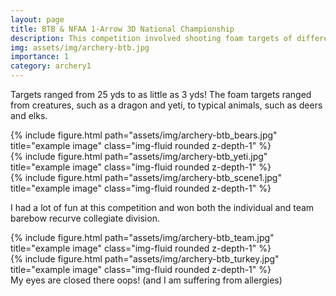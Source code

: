 ```yaml
---
layout: page
title: BTB & NFAA 1-Arrow 3D National Championship
description: This competition involved shooting foam targets of different shapes and sizes and at different distances <i>and</i> angles. One of my favorite tournaments!
img: assets/img/archery-btb.jpg
importance: 1
category: archery1
---
```


Targets ranged from 25 yds to as little as 3 yds! The foam targets ranged from creatures, such as a dragon and yeti, to typical animals, such as deers and elks. 
    
<div class="row">
    <div class="col-sm mt-2 mt-md-0">
        {% include figure.html path="assets/img/archery-btb_bears.jpg" title="example image" class="img-fluid rounded z-depth-1" %}
    </div>
    <div class="col-sm mt-2 mt-md-0">
        {% include figure.html path="assets/img/archery-btb_yeti.jpg" title="example image" class="img-fluid rounded z-depth-1" %}
    </div>
</div>
<div class="row">
    <div class="col-sm mt-3 mt-md-0">
        {% include figure.html path="assets/img/archery-btb_scene1.jpg" title="example image" class="img-fluid rounded z-depth-1" %}
    </div>
</div>

I had a lot of fun at this competition and won both the individual and team barebow recurve collegiate division. 


<div class="row justify-content-sm-center">
    <div class="col-sm-8 mt-3 mt-md-0">
        {% include figure.html path="assets/img/archery-btb_team.jpg" title="example image" class="img-fluid rounded z-depth-1" %}
    </div>
    <div class="col-sm-4 mt-3 mt-md-0">
        {% include figure.html path="assets/img/archery-btb_turkey.jpg" title="example image" class="img-fluid rounded z-depth-1" %}
    </div>
</div>
<div class="caption">
    My eyes are closed there oops! (and I am suffering from allergies)
</div>
